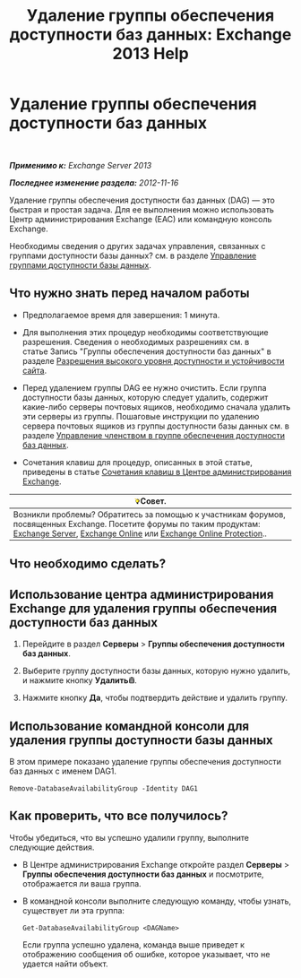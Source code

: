 ﻿---
title: 'Удаление группы обеспечения доступности баз данных: Exchange 2013 Help'
TOCTitle: Удаление группы обеспечения доступности баз данных
ms:assetid: 071296e9-31b0-40f4-9a02-177d97486ebd
ms:mtpsurl: https://technet.microsoft.com/ru-ru/library/Dd335069(v=EXCHG.150)
ms:contentKeyID: 50487435
ms.date: 05/22/2018
mtps_version: v=EXCHG.150
ms.translationtype: MT
---

# Удаление группы обеспечения доступности баз данных

 

_**Применимо к:** Exchange Server 2013_

_**Последнее изменение раздела:** 2012-11-16_

Удаление группы обеспечения доступности баз данных (DAG) — это быстрая и простая задача. Для ее выполнения можно использовать Центр администрирования Exchange (EAC) или командную консоль Exchange.

Необходимы сведения о других задачах управления, связанных с группами доступности базы данных? см. в разделе [Управление группами доступности базы данных](managing-database-availability-groups-exchange-2013-help.md).

## Что нужно знать перед началом работы

  - Предполагаемое время для завершения: 1 минута.

  - Для выполнения этих процедур необходимы соответствующие разрешения. Сведения о необходимых разрешениях см. в статье Запись "Группы обеспечения доступности баз данных" в разделе [Разрешения высокого уровня доступности и устойчивости сайта](high-availability-and-site-resilience-permissions-exchange-2013-help.md).

  - Перед удалением группы DAG ее нужно очистить. Если группа доступности базы данных, которую следует удалить, содержит какие-либо серверы почтовых ящиков, необходимо сначала удалить эти серверы из группы. Пошаговые инструкции по удалению сервера почтовых ящиков из группы доступности базы данных см. в разделе [Управление членством в группе обеспечения доступности баз данных](manage-database-availability-group-membership-exchange-2013-help.md).

  - Сочетания клавиш для процедур, описанных в этой статье, приведены в статье [Сочетания клавиш в Центре администрирования Exchange](keyboard-shortcuts-in-the-exchange-admin-center-exchange-online-protection-help.md).

<table>
<thead>
<tr class="header">
<th><img src="images/Bb124558.tip(EXCHG.150).gif" title="Совет" alt="Совет" />Совет.</th>
</tr>
</thead>
<tbody>
<tr class="odd">
<td>Возникли проблемы? Обратитесь за помощью к участникам форумов, посвященных Exchange. Посетите форумы по таким продуктам: <a href="https://go.microsoft.com/fwlink/p/?linkid=60612">Exchange Server</a>, <a href="https://go.microsoft.com/fwlink/p/?linkid=267542">Exchange Online</a> или <a href="https://go.microsoft.com/fwlink/p/?linkid=285351">Exchange Online Protection</a>..</td>
</tr>
</tbody>
</table>


## Что необходимо сделать?

## Использование центра администрирования Exchange для удаления группы обеспечения доступности баз данных

1.  Перейдите в раздел **Серверы** \> **Группы обеспечения доступности баз данных**.

2.  Выберите группу доступности базы данных, которую нужно удалить, и нажмите кнопку **Удалить**![Значок удаления](images/Dd979797.14f639f6-61e8-4418-bbfb-0db14de9d2f5(EXCHG.150).gif "Значок удаления").

3.  Нажмите кнопку **Да**, чтобы подтвердить действие и удалить группу.

## Использование командной консоли для удаления группы доступности базы данных

В этом примере показано удаление группы обеспечения доступности баз данных с именем DAG1.

    Remove-DatabaseAvailabilityGroup -Identity DAG1

## Как проверить, что все получилось?

Чтобы убедиться, что вы успешно удалили группу, выполните следующие действия.

  - В Центре администрирования Exchange откройте раздел **Серверы** \> **Группы обеспечения доступности баз данных** и посмотрите, отображается ли ваша группа.

  - В командной консоли выполните следующую команду, чтобы узнать, существует ли эта группа:
    
        Get-DatabaseAvailabilityGroup <DAGName>
    
    Если группа успешно удалена, команда выше приведет к отображению сообщения об ошибке, которое указывает, что не удается найти объект.

